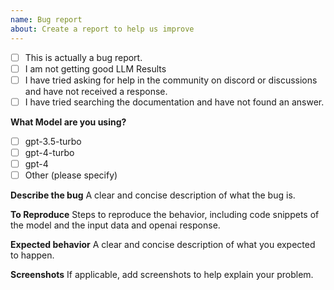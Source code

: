 ```yaml
---
name: Bug report
about: Create a report to help us improve
---
```


- [ ] This is actually a bug report.
- [ ] I am not getting good LLM Results
- [ ] I have tried asking for help in the community on discord or discussions and have not received a response.
- [ ] I have tried searching the documentation and have not found an answer.

**What Model are you using?**

- [ ] gpt-3.5-turbo
- [ ] gpt-4-turbo
- [ ] gpt-4
- [ ] Other (please specify)

**Describe the bug**
A clear and concise description of what the bug is.

**To Reproduce**
Steps to reproduce the behavior, including code snippets of the model and the input data and openai response.

**Expected behavior**
A clear and concise description of what you expected to happen.

**Screenshots**
If applicable, add screenshots to help explain your problem.
